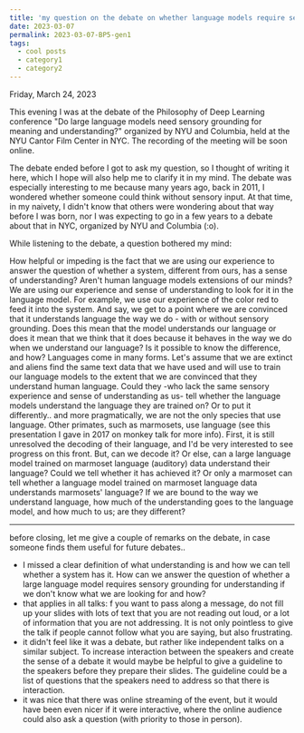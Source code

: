 ```yaml
---
title: 'my question on the debate on whether language models require sensory grounding for understanding'
date: 2023-03-07
permalink: 2023-03-07-BP5-gen1
tags:
  - cool posts
  - category1
  - category2
---
```


Friday, March 24, 2023

This evening I was at the debate of the Philosophy of Deep Learning conference "Do large language models need sensory grounding for meaning and understanding?" organized by NYU and Columbia, held at the NYU Cantor Film Center in NYC. The recording of the meeting will be soon online.

The debate ended before I got to ask my question, so I thought of writing it here, which I hope will also help me to clarify it in my mind. The debate was especially interesting to me because many years ago, back in 2011, I wondered whether someone could think without sensory input. At that time, in my naivety, I didn't know that others were wondering about that way before I was born, nor I was expecting to go in a few years to a debate about that in NYC, organized by NYU and Columbia (:o).


While listening to the debate, a question bothered my mind:

How helpful or impeding is the fact that we are using our experience to answer the question of whether a system, different from ours, has a sense of understanding? Aren't human language models extensions of our minds? 
We are using our experience and sense of understanding to look for it in the language model. For example, we use our experience of the color red to feed it into the system. And say, we get to a point where we are convinced that it understands language the way we do - with or without sensory grounding. Does this mean that the model understands our language or does it mean that we think that it does because it behaves in the way we do when we understand our language?
Is it possible to know the difference, and how? 
Languages come in many forms. Let's assume that we are extinct and aliens find the same text data that we have used and will use to train our language models to the extent that we are convinced that they understand human language. Could they -who lack the same sensory experience and sense of understanding as us- tell whether the language models understand the language they are trained on? 
Or to put it differently.. and more pragmatically, we are not the only species that use language. Other primates, such as marmosets, use language (see this presentation I gave in 2017 on monkey talk for more info). First, it is still unresolved the decoding of their language, and I'd be very interested to see progress on this front. But, can we decode it? Or else, can a large language model trained on marmoset language (auditory) data understand their language? Could we tell whether it has achieved it? Or only a marmoset can tell whether a language model trained on marmoset language data understands marmosets' language?
If we are bound to the way we understand language, how much of the understanding goes to the language model, and how much to us; are they different?



_______________
before closing, let me give a couple of remarks on the debate, in case someone finds them useful for future debates..
- I missed a clear definition of what understanding is and how we can tell whether a system has it.  How can we answer the question of whether a large language model requires sensory grounding for understanding if we don't know what we are looking for and how? 
- that applies in all talks: f you want to pass along a message, do not fill up your slides with lots of text that you are not reading out loud, or a lot of information that you are not addressing. It is not only pointless to give the talk if people cannot follow what you are saying, but also frustrating.
- it didn't feel like it was a debate, but rather like independent talks on a similar subject. To increase interaction between the speakers and create the sense of a debate it would maybe be helpful to give a guideline to the speakers before they prepare their slides. The guideline could be a list of questions that the speakers need to address so that there is interaction. 
- it was nice that there was online streaming of the event, but it would have been even nicer if it were interactive, where the online audience could also ask a question (with priority to those in person).


